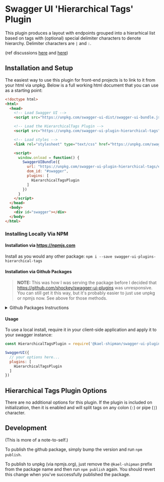 Swagger UI 'Hierarchical Tags' Plugin
==================================================================

This plugin produces a layout with endpoints grouped into a hierarhical list based on tags with
(optional) special delimiter characters to denote hierarchy. Delimiter characters are `|` and `:`.

(ref discussions [here](https://github.com/swagger-api/swagger-ui/issues/5969) and [here](https://github.com/OAI/OpenAPI-Specification/issues/1367))


## Installation and Setup

The easiest way to use this plugin for front-end projects is to link to it from your html via unpkg.
Below is a full working html document that you can use as a starting point:

```html
<!doctype html>
<html>
  <head>
    <!-- Load Swagger UI -->
    <script src="https://unpkg.com/swagger-ui-dist/swagger-ui-bundle.js"></script> 

    <!-- Load the HierarchicalTags Plugin -->
    <script src="https://unpkg.com/swagger-ui-plugin-hierarchical-tags"></script>

    <!-- Load styles -->
    <link rel="stylesheet" type="text/css" href="https://unpkg.com/swagger-ui-dist/swagger-ui.css" />

    <script>
      window.onload = function() {
        SwaggerUIBundle({
          url: "https://unpkg.com/swagger-ui-plugin-hierarchical-tags/example/pet-store.json",
          dom_id: "#swagger",
          plugins: [
            HierarchicalTagsPlugin
          ]
        })
      }
    </script>
  </head>
  <body>
    <div id="swagger"></div>
  </body>
</html> 
```

### Installing Locally Via NPM

#### Installation via https://npmjs.com

Install as you would any other package: `npm i --save swagger-ui-plugins-hierarchical-tags`

#### Installation via Github Packages

> **NOTE:** This was how I was serving the package before I decided that https://github.com/shockey/swagger-ui-plugins
> was unresponsive. You can still get it this way, but it's probably easier to just use unpkg or npmjs now. See above
> for those methods.

<details>
  <summary>Github Packages Instructions</summary>

You can install this package from my personal github repo. To do so, you should create a
package-local `.npmrc` file, if not already created, and add the following to it:

```
@kael-shipman:registry=https://npm.pkg.github.com/kael-shipman
```

Next, if you have not already set up your system to use npm packages from github, you'll have to set
up github authentication for npm:

1. Create a github personal access token for your account ([tutorial](https://docs.github.com/en/authentication/keeping-your-account-and-data-secure/creating-a-personal-access-token)).
   I believe the only scope you'll need for your token is `read:packages` (which is _underneath_
   `write:packages` - you don't have to check them both).
2. Add `//npm.pkg.github.com/:_authToken=YOUR-TOKEN` to your user-specific `.npmrc` file. (The one
   at `~/.npmrc`, NOT the one in your package repo. If that file doesn't exist, then create it.)
   Make sure to put the value of your token in instead of the string `YOUR-TOKEN`.

Once you've done that, you should be able to install it as normal like so:

```
npm install --save @kael-shipman/swagger-ui-plugin-hierarchical-tags
```

</details>

#### Usage

To use a local install, require it in your client-side application and apply it to your swagger instance:

```js
const HierarchicalTagsPlugin = require('@kael-shipman/swagger-ui-plugin-hierarchical-tags');

SwaggerUI({
  // your options here...
  plugins: [
    HierarchicalTagsPlugin
  ]
})
```


## Hierarchical Tags Plugin Options

There are no additional options for this plugin. If the plugin is included on initialization, then
it is enabled and will split tags on any colon (`:`) or pipe (`|`) character.


## Development

(This is more of a note-to-self.)

To publish the github package, simply bump the version and run `npm publish`.

To publish to unpkg (via npmjs.org), just remove the `@kael-shipman` prefix from the package name
and then run `npm publish` again. You should revert this change when you've successfully published
the package.

